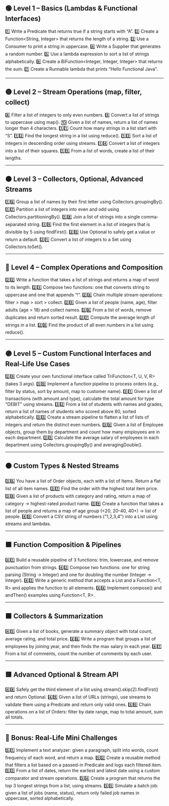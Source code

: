 
## 🟢 Level 1 – Basics (Lambdas & Functional Interfaces)

1️⃣ Write a Predicate<String> that returns true if a string starts with “A”.
2️⃣ Create a Function\<String, Integer> that returns the length of a string.
3️⃣ Use a Consumer<String> to print a string in uppercase.
4️⃣ Write a Supplier<Double> that generates a random number.
5️⃣ Use a lambda expression to sort a list of strings alphabetically.
6️⃣ Create a BiFunction\<Integer, Integer, Integer> that returns the sum.
7️⃣ Create a Runnable lambda that prints “Hello Functional Java”.

---

## 🟡 Level 2 – Stream Operations (map, filter, collect)

8️⃣ Filter a list of integers to only even numbers.
9️⃣ Convert a list of strings to uppercase using map().
🔟 Given a list of names, return a list of names longer than 4 characters.
1️⃣1️⃣ Count how many strings in a list start with “S”.
1️⃣2️⃣ Find the longest string in a list using reduce().
1️⃣3️⃣ Sort a list of integers in descending order using streams.
1️⃣4️⃣ Convert a list of integers into a list of their squares.
1️⃣5️⃣ From a list of words, create a list of their lengths.

---

## 🟠 Level 3 – Collectors, Optional, Advanced Streams

1️⃣6️⃣ Group a list of names by their first letter using Collectors.groupingBy().
1️⃣7️⃣ Partition a list of integers into even and odd using Collectors.partitioningBy().
1️⃣8️⃣ Join a list of strings into a single comma-separated string.
1️⃣9️⃣ Find the first element in a list of integers that is divisible by 5 using findFirst().
2️⃣0️⃣ Use Optional to safely get a value or return a default.
2️⃣1️⃣ Convert a list of integers to a Set using Collectors.toSet().

---

## 🔵 Level 4 – Complex Operations and Composition

2️⃣2️⃣ Write a function that takes a list of strings and returns a map of word to its length.
2️⃣3️⃣ Compose two functions: one that converts string to uppercase and one that appends “!”.
2️⃣4️⃣ Chain multiple stream operations: filter > map > sort > collect.
2️⃣5️⃣ Given a list of people (name, age), filter adults (age > 18) and collect names.
2️⃣6️⃣ From a list of words, remove duplicates and return sorted result.
2️⃣7️⃣ Compute the average length of strings in a list.
2️⃣8️⃣ Find the product of all even numbers in a list using reduce().

---

## 🟣 Level 5 – Custom Functional Interfaces and Real-Life Use Cases

2️⃣9️⃣ Create your own functional interface called TriFunction\<T, U, V, R> (takes 3 args).
3️⃣0️⃣ Implement a function pipeline to process orders (e.g., filter by status, sort by amount, map to customer name).
3️⃣1️⃣ Given a list of transactions (with amount and type), calculate the total amount for type "DEBIT" using streams.
3️⃣2️⃣ From a list of students with names and grades, return a list of names of students who scored above 80, sorted alphabetically.
3️⃣3️⃣ Create a stream pipeline to flatten a list of lists of integers and return the distinct even numbers.
3️⃣4️⃣ Given a list of Employee objects, group them by department and count how many employees are in each department.
3️⃣5️⃣ Calculate the average salary of employees in each department using Collectors.groupingBy() and averagingDouble().

---

## 🟤 Custom Types & Nested Streams

3️⃣6️⃣ You have a list of Order objects, each with a list of Items. Return a flat list of all item names.
3️⃣7️⃣ Find the order with the highest total item price.
3️⃣8️⃣ Given a list of products with category and rating, return a map of category → highest-rated product name.
3️⃣9️⃣ Create a function that takes a list of people and returns a map of age group (<20, 20-40, 40+) → list of people.
4️⃣0️⃣ Convert a CSV string of numbers ("1,2,3,4") into a List<Integer> using streams and lambdas.

---

## 🟩 Function Composition & Pipelines

4️⃣1️⃣ Build a reusable pipeline of 3 functions: trim, lowercase, and remove punctuation from strings.
4️⃣2️⃣ Compose two functions: one for string parsing (String -> Integer) and one for doubling the number (Integer -> Integer).
4️⃣3️⃣ Write a generic method that accepts a List<T> and a Function\<T, R> and applies the function to all elements.
4️⃣4️⃣ Implement compose() and andThen() examples using Function\<T, R>.

---

## 🟧 Collectors & Summarization

4️⃣5️⃣ Given a list of books, generate a summary object with total count, average rating, and total price.
4️⃣6️⃣ Write a program that groups a list of employees by joining year, and then finds the max salary in each year.
4️⃣7️⃣ From a list of comments, count the number of comments by each user.

---

## 🟥 Advanced Optional & Stream API

4️⃣8️⃣ Safely get the third element of a list using stream().skip(2).findFirst() and return Optional<T>.
4️⃣9️⃣ Given a list of URLs (strings), use streams to validate them using a Predicate<String> and return only valid ones.
5️⃣0️⃣ Chain operations on a list of Orders: filter by date range, map to total amount, sum all totals.

---

## 🏁 Bonus: Real-Life Mini Challenges

5️⃣1️⃣ Implement a text analyzer: given a paragraph, split into words, count frequency of each word, and return a map.
5️⃣2️⃣ Create a reusable method that filters a list based on a passed-in Predicate<T> and logs each filtered item.
5️⃣3️⃣ From a list of dates, return the earliest and latest date using a custom comparator and stream operations.
5️⃣4️⃣ Create a program that returns the top 3 longest strings from a list, using streams.
5️⃣5️⃣ Simulate a batch job: given a list of jobs (name, status), return only failed job names in uppercase, sorted alphabetically.
